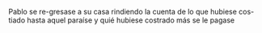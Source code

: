 Pablo se re-gresase a su casa rindiendo la cuenta de lo que hubiese cos- tiado hasta aquel paraíse y quié hubiese costrado más se le pagase